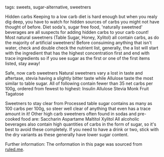 tags: sweets, sugar-alternative, sweetners

Hidden carbs
    Keeping to a low carb diet is hard enough but when you realy dig deep, you have to watch for hidden sources of carbs you might not have thought of before. Diet soda's, sugar free food, 'naturally sweetned' beverages are all suspects for adding hidden carbs to your carb count! Most natural sweetners (Table Sugar, Honey, Xylitol) all contain carbs, as do the majority of artificial sweetners! Before consuiming anything that isn't water, check and double check the nutrient list, generally, the a list will start with the ingredient that has the highest concentration first and end with trace ingredients so if you see sugar as the first or one of the first items listed, stay away!

Safe, now carb sweetners
    Natural sweetners vary a lost in taste and aftertase, stevia having a slightly bitter taste while Allulose taste the most similar to table sugar. All of following contain fewer than 35 net carbs per 100g, ordered from fewest to highest:
        Insulin
        Allulose
        Stevia
        Monk Fruit
        Tagatose

Sweetners to stay clear from
    Processed table sugar contains as many as 100 carbs per 100g, so steer well clear of anything that even has a trace amount in it! Other high carb sweetners often found in sodas and pre-cooked food are:
        Saccharin
        Aspartame
        Maltitol
        Xylitol
    All alcoholic beverages also contain high quantities of carbs in the form of sugar, so it's best to avoid these completely. If you need to have a drink or two, stick with the dry variants as these generally have lower sugar content.

Further information:
    The onformation in this page was sourced from [ruled.me](https://www.ruled.me/keto-diet-plan-best-and-worst-sweeteners/). 
